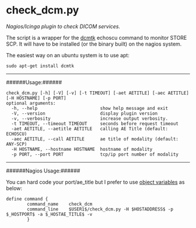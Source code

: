 check_dcm.py
============
_Nagios/Icinga plugin to check DICOM services._

The script is a wrapper for the [dcmtk](http://dicom.offis.de/dcmtk.php.en "DCMTK") echoscu command to monitor STORE SCP.
It will have to be installed (or the binary built) on the nagios system.

The easiest way on an ubuntu system is to use apt:

```sudo apt-get install dcmtk```
***   

######Usage:######
```
check_dcm.py [-h] [-V] [-v] [-t TIMEOUT] [-aet AETITLE] [-aec AETITLE] [-H HOSTNAME] [-p PORT]  
optional arguments:
  -h, --help                        show help message and exit
  -V, --version                     display plugin version
  -v, --verbosity                   increase output verbosity.
  -t TIMEOUT, --timeout TIMEOUT     seconds before request timeout
  -aet AETITLE, --aetitle AETITLE   calling AE Title (default: ECHOSCU)
  -aec AETITLE, --call AETITLE      ae title of modality (default: ANY-SCP)
  -H HOSTNAME, --hostname HOSTNAME  hostname of modality
  -p PORT, --port PORT              tcp/ip port number of modality  
```  
---   

######Nagios Usage:######

You can hard code your port/ae_title but I prefer to use [object variables](http://nagios.sourceforge.net/docs/3_0/customobjectvars.html "Object Variables") as below:

```
define command {
        command_name    check_dcm
        command_line    $USER1$/check_dcm.py -H $HOSTADDRESS$ -p $_HOSTPORT$ -a $_HOSTAE_TITLE$ -v
        }  
```
